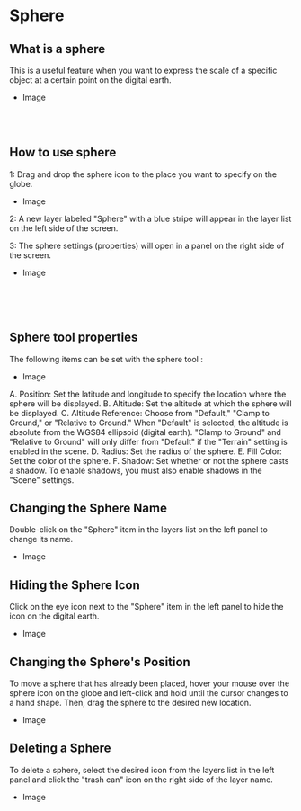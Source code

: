 # Sphere

## What is a sphere

This is a useful feature when you want to express the scale of a specific object at a certain point on the digital earth.

- Image
<br>
<br>

## How to use sphere

1: Drag and drop the sphere icon to the place you want to specify on the globe.

- Image

2: A new layer labeled "Sphere" with a blue stripe will appear in the layer list on the left side of the screen.

3: The sphere settings (properties) will open in a panel on the right side of the screen.

- Image

<br>
<br>
<br>

## Sphere tool properties

The following items can be set with the sphere tool :

- Image
  
A. Position: Set the latitude and longitude to specify the location where the sphere will be displayed.
B. Altitude: Set the altitude at which the sphere will be displayed.
C. Altitude Reference: Choose from "Default," "Clamp to Ground," or "Relative to Ground." When "Default" is selected, the altitude is absolute from the WGS84 ellipsoid (digital earth). "Clamp to Ground" and "Relative to Ground" will only differ from "Default" if the "Terrain" setting is enabled in the scene.
D. Radius: Set the radius of the sphere.
E. Fill Color: Set the color of the sphere.
F. Shadow: Set whether or not the sphere casts a shadow. To enable shadows, you must also enable shadows in the "Scene" settings.

## Changing the Sphere Name

Double-click on the "Sphere" item in the layers list on the left panel to change its name.

- Image

## Hiding the Sphere Icon

Click on the eye icon next to the "Sphere" item in the left panel to hide the icon on the digital earth.

- Image

## Changing the Sphere's Position

To move a sphere that has already been placed, hover your mouse over the sphere icon on the globe and left-click and hold until the cursor changes to a hand shape. Then, drag the sphere to the desired new location.

- Image

## Deleting a Sphere

To delete a sphere, select the desired icon from the layers list in the left panel and click the "trash can" icon on the right side of the layer name.

- Image
